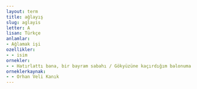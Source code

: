 ```yaml
---
layout: term
title: ağlayış
slug: aglayis
letter: A
lisan: Türkçe
anlamlar:
- Ağlamak işi
ozellikler:
- - isim
ornekler:
- - Hatırlattı bana, bir bayram sabahı / Gökyüzüne kaçırdığım balonuma bakıp ağlayışımı
orneklerkaynak:
- - Orhan Veli Kanık
---
```

